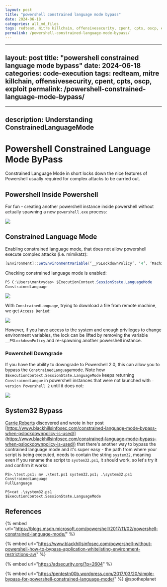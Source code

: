 ```yaml
---
layout: post
title: "powershell constrained language mode bypass"
date: 2024-06-18
categories: all_md_files
tags: redteam, mitre killchain, offensivesecurity, cpent, cpts, oscp, exploit
permalink: /powershell-constrained-language-mode-bypass/
---
```


---
layout: post
title: "powershell constrained language mode bypass"
date: 2024-06-18
categories: code-execution
tags: redteam, mitre killchain, offensivesecurity, cpent, cpts, oscp, exploit
permalink: /powershell-constrained-language-mode-bypass/
---

---
description: Understanding ConstrainedLanguageMode
---

# Powershell Constrained Language Mode ByPass

Constrained Language Mode in short locks down the nice features of Powershell usually required for complex attacks to be carried out.

## Powershell Inside Powershell

For fun - creating another powershell instance inside powershell without actually spawning a new `powershell.exe` process:

![](../../.gitbook/assets/ps-invoke.gif)

## Constrained Language Mode

Enabling constrained language mode, that does not allow powershell execute complex attacks (i.e. mimikatz):

```csharp
[Environment]::SetEnvironmentVariable(‘__PSLockdownPolicy‘, ‘4’, ‘Machine‘)
```

Checking constrained language mode is enabled:

```csharp
PS C:\Users\mantvydas> $ExecutionContext.SessionState.LanguageMode
ConstrainedLanguage
```

![](../../.gitbook/assets/ps-constrained.png)

With `ConstrainedLanguage`, trying to download a file from remote machine, we get `Access Denied`:

![](../../.gitbook/assets/ps-constrained-download-denied.png)

However, if you have access to the system and enough privileges to change environment variables, the lock can be lifted by removing the variable `__PSLockdownPolicy` and re-spawning another powershell instance.

### Powershell Downgrade

If you have the ability to downgrade to Powershell 2.0, this can allow you to bypass the `ConstrainedLanguage`mode. Note how `$ExecutionContext.SessionState.LanguageMode` keeps returning `ConstrainedLangue` in powershell instances that were not launched with `-version Powershell 2` until it does not:

![](../../.gitbook/assets/ps-downgrade.png)

## System32 Bypass

[Carrie Roberts](https://twitter.com/OrOneEqualsOne) discovered and wrote in her post [https://www.blackhillsinfosec.com/constrained-language-mode-bypass-when-pslockdownpolicy-is-used/](https://www.blackhillsinfosec.com/constrained-language-mode-bypass-when-pslockdownpolicy-is-used/) that there's another way to bypass the contrained language mode and it's super easy - the path from where your script is being executed, needs to contain the string `system32`, meaning even if you rename the script to `system32.ps1`, it should work, so let's try it and confirm it works:

```
PS>.\test.ps1; mv .\test.ps1 system32.ps1; .\system32.ps1
ConstrainedLanguage
FullLanguage

PS>cat .\system32.ps1
$ExecutionContext.SessionState.LanguageMode
```

## References

{% embed url="https://blogs.msdn.microsoft.com/powershell/2017/11/02/powershell-constrained-language-mode/" %}

{% embed url="https://www.blackhillsinfosec.com/powershell-without-powershell-how-to-bypass-application-whitelisting-environment-restrictions-av/" %}

{% embed url="https://adsecurity.org/?p=2604" %}

{% embed url="https://pentestn00b.wordpress.com/2017/03/20/simple-bypass-for-powershell-constrained-language-mode/" %}
@spotheplanet
